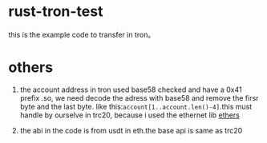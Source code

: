 # rust-tron-test
this is the example code to transfer in tron。

# others
1. the account address in tron used base58 checked and have a 0x41	prefix .so, we need decode the adress with base58 and remove the firsr byte and the last byte. like this:`account[1..account.len()-4]`.this must handle by ourselve in trc20, because i used the ethernet lib [ethers](https://github.com/gakonst/ethers-rs)

2. the abi in the code is from usdt in eth.the base api is same as trc20 


